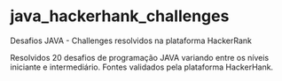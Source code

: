 # java_hackerhank_challenges
Desafios JAVA - Challenges resolvidos na plataforma HackerRank

Resolvidos 20 desafios de programação JAVA variando entre os níveis iniciante e intermediário. Fontes validados pela plataforma HackerHank.
